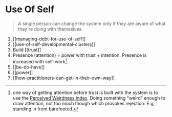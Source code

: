 # Use Of Self

> A single person can change the system only if they are aware of what they're doing with themselves.

1. [[managing-debt-for-use-of-self]]
2. [[use-of-self-developmental-clusters]]
3. Build [[trust]]
4. Presence (attention) = power with trust + intention. Presence is increased with self-work[^1].
5. [[be-do-have]]
6. [[power]]
7. [[how-practitioners-can-get-in-their-own-way]]

[^1]: one way of getting attention before trust is built with the system is to use the [Perceived Weirdness Index](http://www.ideasunlimited.com/blog-leadership-development/perceived-weirdness-index/). Doing something "weird" enough to draw attention, not too much though which provokes rejection. E.g, standing in front barefooted.
